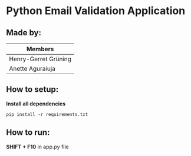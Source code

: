# Python Email Validation Application

## Made by:

| Members  |
| ------------- | 
| Henry-Gerret Grüning  | 
| Anette Aguraiuja  | 


## How to setup:

**Install all dependencies**

```
pip install -r requirements.txt
```

## How to run:

**SHIFT + F10** in app.py file
